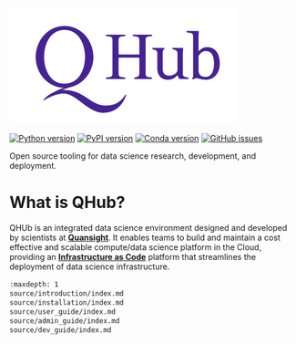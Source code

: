 ![quansight_logo](source/images/qhub_logo.png)

[![Python version](https://img.shields.io/badge/python-3.7%20%7C%203.8-blue.svg)](https://pypi.org/project/qhub/)
[![PyPI version](https://badge.fury.io/py/qhub.svg)](https://badge.fury.io/py/qhub)
[![Conda version](https://img.shields.io/badge/conda--forge-v0.3.0-%234f28a8)](https://anaconda.org/conda-forge/qhub)
[![GitHub issues](https://img.shields.io/github/issues/quansight/qhub?style=plastic)](https://github.com/Quansight/qhub/issues/new/choose)

Open source tooling for data science research, development, and deployment.

# What is QHub?

QHUb is an integrated data science environment designed and developed by scientists at [**Quansight**](https://www.quansight.com/). It enables teams to build and maintain a cost effective and scalable compute/data science platform in the Cloud, providing an [**Infrastructure as Code**](https://en.wikipedia.org/wiki/Infrastructure_as_code) platform that streamlines the deployment of data science infrastructure.

```{toctree}
:maxdepth: 1
source/introduction/index.md
source/installation/index.md
source/user_guide/index.md
source/admin_guide/index.md
source/dev_guide/index.md
```
